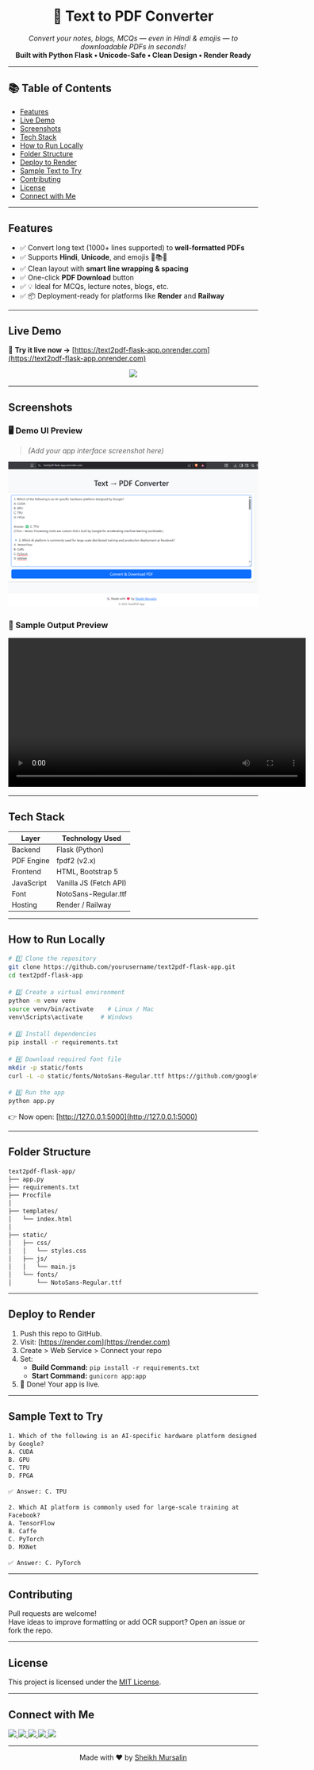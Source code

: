 
<h1 align="center">📝 Text to PDF Converter</h1>
<p align="center">
  <i>Convert your notes, blogs, MCQs — even in Hindi & emojis — to downloadable PDFs in seconds!</i><br>
  <b>Built with Python Flask • Unicode-Safe • Clean Design • Render Ready</b>
</p>

---

## 📚 Table of Contents
- [Features](#features)
- [Live Demo](#live-demo)
- [Screenshots](#screenshots)
- [Tech Stack](#tech-stack)
- [How to Run Locally](#how-to-run-locally)
- [Folder Structure](#folder-structure)
- [Deploy to Render](#deploy-to-render)
- [Sample Text to Try](#sample-text-to-try)
- [Contributing](#contributing)
- [License](#license)
- [Connect with Me](#connect-with-me)

---

## Features

- ✅ Convert long text (1000+ lines supported) to **well-formatted PDFs**
- ✅ Supports **Hindi**, **Unicode**, and emojis 🧠📚😄
- ✅ Clean layout with **smart line wrapping & spacing**
- ✅ One-click **PDF Download** button
- ✅ 💡 Ideal for MCQs, lecture notes, blogs, etc.
- ✅ 📦 Deployment-ready for platforms like **Render** and **Railway**

---

## Live Demo

🚀 **Try it live now →** [https://text2pdf-flask-app.onrender.com](https://text2pdf-flask-app.onrender.com)

<p align="center">
  <a href="https://text2pdf-flask-app.onrender.com">
    <img src="https://img.shields.io/badge/Open%20App-Text2PDF-blue?style=for-the-badge&logo=googlechrome" />
  </a>
</p>

---

## Screenshots

### 🖥️ Demo UI Preview

> *(Add your app interface screenshot here)*  
<p align="center">
  <img src="static/images/demo_ui.png" alt="Demo Screenshot" width="600"/>
</p>

### 📄 Sample Output Preview

<p align="center">
  <video width="600" controls>
    <source src="static/videos/demo.mp4" type="video/mp4">
    Your browser does not support the video tag.
  </video>
</p>

---

## Tech Stack

| Layer      | Technology Used        |
|------------|------------------------|
| Backend    | Flask (Python)         |
| PDF Engine | fpdf2 (v2.x)           |
| Frontend   | HTML, Bootstrap 5      |
| JavaScript | Vanilla JS (Fetch API) |
| Font       | NotoSans-Regular.ttf   |
| Hosting    | Render / Railway       |

---

## How to Run Locally

```bash
# 1️⃣ Clone the repository
git clone https://github.com/yourusername/text2pdf-flask-app.git
cd text2pdf-flask-app

# 2️⃣ Create a virtual environment
python -m venv venv
source venv/bin/activate    # Linux / Mac
venv\Scripts\activate     # Windows

# 3️⃣ Install dependencies
pip install -r requirements.txt

# 4️⃣ Download required font file
mkdir -p static/fonts
curl -L -o static/fonts/NotoSans-Regular.ttf https://github.com/googlefonts/noto-fonts/blob/main/hinted/ttf/NotoSans/NotoSans-Regular.ttf?raw=true

# 5️⃣ Run the app
python app.py
```

👉 Now open: [http://127.0.0.1:5000](http://127.0.0.1:5000)

---

## Folder Structure

```
text2pdf-flask-app/
├── app.py
├── requirements.txt
├── Procfile
│
├── templates/
│   └── index.html
│
├── static/
│   ├── css/
│   │   └── styles.css
│   ├── js/
│   │   └── main.js
│   └── fonts/
│       └── NotoSans-Regular.ttf
```

---

## Deploy to Render

1. Push this repo to GitHub.
2. Visit: [https://render.com](https://render.com)
3. Create > Web Service > Connect your repo
4. Set:
   - **Build Command:** `pip install -r requirements.txt`
   - **Start Command:** `gunicorn app:app`
5. 🎉 Done! Your app is live.

---

## Sample Text to Try

```
1. Which of the following is an AI-specific hardware platform designed by Google?
A. CUDA
B. GPU
C. TPU
D. FPGA

✅ Answer: C. TPU

2. Which AI platform is commonly used for large-scale training at Facebook?
A. TensorFlow
B. Caffe
C. PyTorch
D. MXNet

✅ Answer: C. PyTorch
```

---

## Contributing

Pull requests are welcome!  
Have ideas to improve formatting or add OCR support? Open an issue or fork the repo.

---

## License

This project is licensed under the [MIT License](LICENSE).

---

## Connect with Me

<p>
  <a href="https://www.linkedin.com/in/sheikh-mursalin-bb4bb9227/" target="_blank">
    <img src="https://img.shields.io/badge/LinkedIn-blue?style=flat-square&logo=linkedin&logoColor=white" />
  </a>
  <a href="https://x.com/Sheikh_Mursu" target="_blank">
    <img src="https://img.shields.io/badge/X(Twitter)-1DA1F2?style=flat-square&logo=twitter&logoColor=white" />
  </a>
  <a href="mailto:er.sheikh.mursalin@gmail.com">
    <img src="https://img.shields.io/badge/Gmail-D14836?style=flat-square&logo=gmail&logoColor=white" />
  </a>
  <a href="https://www.kaggle.com/sheikhmursalin" target="_blank">
    <img src="https://img.shields.io/badge/Kaggle-20BEFF?style=flat-square&logo=kaggle&logoColor=white" />
  </a>
  <a href="https://leetcode.com/sheikhmursalin/" target="_blank">
    <img src="https://img.shields.io/badge/LeetCode-FFA116?style=flat-square&logo=leetcode&logoColor=black" />
  </a>
</p>

---

<p align="center">
  Made with ❤️ by <a href="https://github.com/sheikhmursalin">Sheikh Mursalin</a>
</p>

